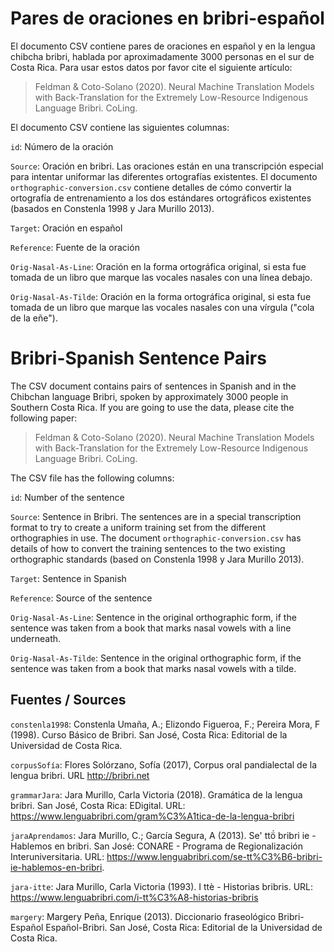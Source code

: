 # Pares de oraciones en bribri-español

El documento CSV contiene pares de oraciones en español y en la lengua chibcha bribri, hablada por aproximadamente 3000 personas en el sur de Costa Rica. Para usar estos datos por favor cite el siguiente artículo:

> Feldman & Coto-Solano (2020). Neural Machine Translation Models with Back-Translation for the Extremely Low-Resource Indigenous Language Bribri. CoLing.

El documento CSV contiene las siguientes columnas:

`id`: Número de la oración

`Source`: Oración en bribri. Las oraciones están en una transcripción especial para intentar uniformar las diferentes ortografías existentes. El documento `orthographic-conversion.csv` contiene detalles de cómo convertir la ortografía de entrenamiento a los dos estándares ortográficos existentes (basados en Constenla 1998 y Jara Murillo 2013).

`Target`: Oración en español

`Reference`: Fuente de la oración

`Orig-Nasal-As-Line`: Oración en la forma ortográfica original, si esta fue tomada de un libro que marque las vocales nasales con una línea debajo.

`Orig-Nasal-As-Tilde`: Oración en la forma ortográfica original, si esta fue tomada de un libro que marque las vocales nasales con una vírgula ("cola de la eñe").

# Bribri-Spanish Sentence Pairs

The CSV document contains pairs of sentences in Spanish and in the Chibchan language Bribri, spoken by approximately 3000 people in Southern Costa Rica. If you are going to use the data, please cite the following paper:

> Feldman & Coto-Solano (2020). Neural Machine Translation Models with Back-Translation for the Extremely Low-Resource Indigenous Language Bribri. CoLing.

The CSV file has the following columns:

`id`: Number of the sentence

`Source`: Sentence in Bribri. The sentences are in a special transcription format to try to create a uniform training set from the different orthographies in use. The document `orthographic-conversion.csv` has details of how to convert the training sentences to the two existing orthographic standards (based on Constenla 1998 y Jara Murillo 2013).

`Target`: Sentence in Spanish

`Reference`: Source of the sentence

`Orig-Nasal-As-Line`: Sentence in the original orthographic form, if the sentence was taken from a book that marks nasal vowels with a line underneath.

`Orig-Nasal-As-Tilde`: Sentence in the original orthographic form, if the sentence was taken from a book that marks nasal vowels with a tilde.

Fuentes / Sources
------

`constenla1998`: Constenla Umaña, A.; Elizondo Figueroa, F.; Pereira Mora, F (1998). Curso Básico de Bribri. San José, Costa Rica: Editorial de la Universidad de Costa Rica.

`corpusSofía`: Flores Solórzano, Sofía (2017), Corpus oral pandialectal de la lengua bribri. URL http://bribri.net

`grammarJara`: Jara Murillo, Carla Victoria (2018). Gramática de la lengua bribri. San José, Costa Rica: EDigital. URL: https://www.lenguabribri.com/gram%C3%A1tica-de-la-lengua-bribri

`jaraAprendamos`: Jara Murillo, C.; García Segura, A (2013). Se' ttö́ bribri ie - Hablemos en bribri. San José: CONARE - Programa de Regionalización Interuniversitaria. URL: https://www.lenguabribri.com/se-tt%C3%B6-bribri-ie-hablemos-en-bribri.

`jara-itte`: Jara Murillo, Carla Victoria (1993). I ttè - Historias bribris. URL: https://www.lenguabribri.com/i-tt%C3%A8-historias-bribris

`margery`: Margery Peña, Enrique (2013). Diccionario fraseológico Bribri-Español Español-Bribri. San José, Costa Rica: Editorial de la Universidad de Costa Rica.
